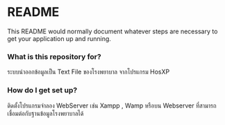 # README #

This README would normally document whatever steps are necessary to get your application up and running.

### What is this repository for? ###

ระบบนำออกข้อมูลเป็น Text File ของโรงพยาบาล จากโปรแกรม HosXP 

### How do I get set up? ###

ติดตั้งโปรแกรมจำลอง WebServer เช่น Xampp , Wamp หรือบน Webserver ที่สามารถเชื่อมต่อกับฐานข้อมูลโรงพยาบาลได้

